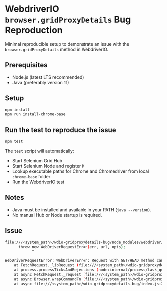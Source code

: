 # WebdriverIO `browser.gridProxyDetails` Bug Reproduction

Minimal reproducible setup to demonstrate an issue with the `browser.gridProxyDetails` method in WebdriverIO.

## Prerequisites

- Node.js (latest LTS recommended)
- Java (preferably version 11)

## Setup

```bash
npm install
npm run install-chrome-base
```

## Run the test to reproduce the issue

```bash
npm test
```

The `test` script will automatically:

- Start Selenium Grid Hub
- Start Selenium Node and register it
- Lookup executable paths for Chrome and Chromedriver from local `chrome-base` folder
- Run the WebdriverIO test

## Notes

- Java must be installed and available in your PATH (`java --version`).
- No manual Hub or Node startup is required.

## Issue

```bash
file:///<system_path>/wdio-gridproxydetails-bug/node_modules/webdriver/build/node.js:1758
      throw new WebDriverRequestError(err, url, opts);
            ^

WebDriverRequestError: WebDriverError: Request with GET/HEAD method cannot have body. when running "http://localhost:4444/grid/api/proxy" with method "GET" and args "{"id":"http://<ip_address>:64012"}"
    at FetchRequest._libRequest (file:///<system_path>/wdio-gridproxydetails-bug/node_modules/webdriver/build/node.js:1758:13)
    at process.processTicksAndRejections (node:internal/process/task_queues:105:5)
    at async FetchRequest._request (file:///<system_path>/wdio-gridproxydetails-bug/node_modules/webdriver/build/node.js:1768:20)      
    at async Browser.wrapCommandFn (file:///<system_path>/wdio-gridproxydetails-bug/node_modules/@wdio/utils/build/index.js:907:23)    
    at async file:///<system_path>/wdio-gridproxydetails-bug/index.js:26:30
```
